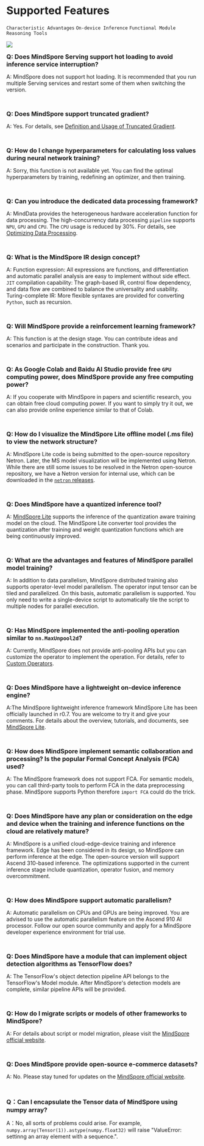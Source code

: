 ﻿# Supported Features

`Characteristic Advantages` `On-device Inference` `Functional Module` `Reasoning Tools`

<a href="https://gitee.com/mindspore/docs/blob/master/docs/faq/source_en/supported_features.md" target="_blank"><img src="./_static/logo_source.png"></a>

<font size=3>**Q: Does MindSpore Serving support hot loading to avoid inference service interruption?**</font>

A: MindSpore does not support hot loading. It is recommended that you run multiple Serving services and restart some of them when switching the version.

<br/>

<font size=3>**Q: Does MindSpore support truncated gradient?**</font>

A: Yes. For details, see [Definition and Usage of Truncated Gradient](https://gitee.com/mindspore/mindspore/blob/master/model_zoo/official/nlp/transformer/src/transformer_for_train.py#L35).

<br/>

<font size=3>**Q: How do I change hyperparameters for calculating loss values during neural network training?**</font>

A: Sorry, this function is not available yet. You can find the optimal hyperparameters by training, redefining an optimizer, and then training.

<br/>

<font size=3>**Q: Can you introduce the dedicated data processing framework?**</font>

A: MindData provides the heterogeneous hardware acceleration function for data processing. The high-concurrency data processing `pipeline` supports `NPU`, `GPU` and `CPU`. The `CPU` usage is reduced by 30%. For details, see [Optimizing Data Processing](https://www.mindspore.cn/tutorial/training/en/master/advanced_use/optimize_data_processing.html).

<br/>

<font size=3>**Q: What is the MindSpore IR design concept?**</font>

A: Function expression: All expressions are functions, and differentiation and automatic parallel analysis are easy to implement without side effect. `JIT` compilation capability: The graph-based IR, control flow dependency, and data flow are combined to balance the universality and usability. Turing-complete IR: More flexible syntaxes are provided for converting `Python`, such as recursion.

<br/>

<font size=3>**Q: Will MindSpore provide a reinforcement learning framework?**</font>

A: This function is at the design stage. You can contribute ideas and scenarios and participate in the construction. Thank you.

<br/>

<font size=3>**Q: As Google Colab and Baidu AI Studio provide free `GPU` computing power, does MindSpore provide any free computing power?**</font>

A: If you cooperate with MindSpore in papers and scientific research, you can obtain free cloud computing power. If you want to simply try it out, we can also provide online experience similar to that of Colab.

<br/>

<font size=3>**Q: How do I visualize the MindSpore Lite offline model (.ms file) to view the network structure?**</font>

A: MindSpore Lite code is being submitted to the open-source repository Netron. Later, the MS model visualization will be implemented using Netron. While there are still some issues to be resolved in the Netron open-source repository, we have a Netron version for internal use, which can be downloaded in the [`netron` releases](https://github.com/lutzroeder/netron/releases).

<br/>

<font size=3>**Q: Does MindSpore have a quantized inference tool?**</font>

A: [MindSpore Lite](https://www.mindspore.cn/lite/en) supports the inference of the quantization aware training model on the cloud. The MindSpore Lite converter tool provides the quantization after training and weight quantization functions which are being continuously improved.

<br/>

<font size=3>**Q: What are the advantages and features of MindSpore parallel model training?**</font>

A: In addition to data parallelism, MindSpore distributed training also supports operator-level model parallelism. The operator input tensor can be tiled and parallelized. On this basis, automatic parallelism is supported. You only need to write a single-device script to automatically tile the script to multiple nodes for parallel execution.

<br/>

<font size=3>**Q: Has MindSpore implemented the anti-pooling operation similar to `nn.MaxUnpool2d`?**</font>

A: Currently, MindSpore does not provide anti-pooling APIs but you can customize the operator to implement the operation. For details, refer to [Custom Operators](https://www.mindspore.cn/tutorial/training/en/master/advanced_use/custom_operator.html).

<br/>

<font size=3>**Q: Does MindSpore have a lightweight on-device inference engine?**</font>

A:The MindSpore lightweight inference framework MindSpore Lite has been officially launched in r0.7. You are welcome to try it and give your comments. For details about the overview, tutorials, and documents, see [MindSpore Lite](https://www.mindspore.cn/lite/en).

<br/>

<font size=3>**Q: How does MindSpore implement semantic collaboration and processing? Is the popular Formal Concept Analysis (FCA) used?**</font>

A: The MindSpore framework does not support FCA. For semantic models, you can call third-party tools to perform FCA in the data preprocessing phase. MindSpore supports Python therefore `import FCA` could do the trick.

<br/>

<font size=3>**Q: Does MindSpore have any plan or consideration on the edge and device when the training and inference functions on the cloud are relatively mature?**</font>

A: MindSpore is a unified cloud-edge-device training and inference framework. Edge has been considered in its design, so MindSpore can perform inference at the edge. The open-source version will support Ascend 310-based inference. The optimizations supported in the current inference stage include quantization, operator fusion, and memory overcommitment.

<br/>

<font size=3>**Q: How does MindSpore support automatic parallelism?**</font>

A: Automatic parallelism on CPUs and GPUs are being improved. You are advised to use the automatic parallelism feature on the Ascend 910 AI processor. Follow our open source community and apply for a MindSpore developer experience environment for trial use.

<br/>

<font size=3>**Q: Does MindSpore have a module that can implement object detection algorithms as TensorFlow does?**</font>

A: The TensorFlow's object detection pipeline API belongs to the TensorFlow's Model module. After MindSpore's detection models are complete, similar pipeline APIs will be provided.

<br/>

<font size=3>**Q: How do I migrate scripts or models of other frameworks to MindSpore?**</font>

A: For details about script or model migration, please visit the [MindSpore official website](https://www.mindspore.cn/tutorial/training/en/master/advanced_use/migrate_3rd_scripts.html).

<br/>

<font size=3>**Q: Does MindSpore provide open-source e-commerce datasets?**</font>

A: No. Please stay tuned for updates on the [MindSpore official website](https://www.mindspore.cn/en).

<br/>

<font size=3>**Q：Can I encapsulate the Tensor data of MindSpore using numpy array?**</font>

A：No, all sorts of problems could arise. For example, `numpy.array(Tensor(1)).astype(numpy.float32)` will raise "ValueError: settinng an array element with a sequence.".
